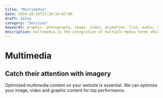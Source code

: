 ```yaml
---
title: "Multimedia"
date: 2018-10-26T21:28:14-07:00
draft: false
category: "Services"
keywords: graphic, photography, image, video, animation, film, audio, youtube, vimeo, picture, art, digital, digital-media
description: multimedia is the integration of multiple media forms which include text, graphics, audio, video, drawings
---
```

# Multimedia

## Catch their attention with imagery

Optimized multimedia content on your website is essential.  We can optimize your image, video and graphic content for top performance.